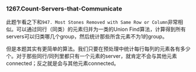 ### 1267.Count-Servers-that-Communicate

此题乍看之下和```947. Most Stones Removed with Same Row or Column```非常相似。可以通过同行（同类）的元素归并为一类的Union Find算法，计算得到所有servers可以归类哪几个group，然后统计那些所含元素不为1的group。

但是本题其实有更简单的算法。我们只要在预处理中统计每行每列的元素各有多少个。对于那些同行/同列里都只有一个元素的server，就肯定不会与其他元素connected；反之就是会与其他元素connected。
